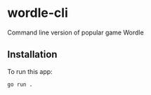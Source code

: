 # wordle-cli
Command line version of popular game Wordle

## Installation 

To run this app:
```
go run .
```